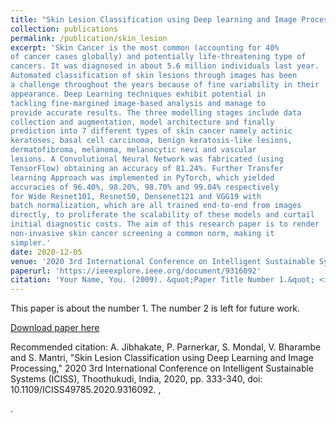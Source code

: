 ```yaml
---
title: "Skin Lesion Classification using Deep learning and Image Processing"
collection: publications
permalink: /publication/skin_lesion
excerpt: 'Skin Cancer is the most common (accounting for 40%
of cancer cases globally) and potentially life-threatening type of
cancers. It was diagnosed in about 5.6 million individuals last year.
Automated classification of skin lesions through images has been
a challenge throughout the years because of fine variability in their
appearance. Deep Learning techniques exhibit potential in
tackling fine-margined image-based analysis and manage to
provide accurate results. The three modelling stages include data
collection and augmentation, model architecture and finally
prediction into 7 different types of skin cancer namely actinic
keratoses, basal cell carcinoma, benign keratosis-like lesions,
dermatofibroma, melanoma, melanocytic nevi and vascular
lesions. A Convolutional Neural Network was fabricated (using
TensorFlow) obtaining an accuracy of 81.24%. Further Transfer
learning Approach was implemented in PyTorch, which yielded
accuracies of 96.40%, 98.20%, 98.70% and 99.04% respectively
for Wide Resnet101, Resnet50, Densenet121 and VGG19 with
batch normalization, which are all trained end-to-end from images
directly, to proliferate the scalability of these models and curtail
initial diagnostic costs. The aim of this research paper is to render
non-invasive skin cancer screening a common norm, making it
simpler.'
date: 2020-12-05
venue: '2020 3rd International Conference on Intelligent Sustainable Systems (ICISS)'
paperurl: 'https://ieeexplore.ieee.org/document/9316092'
citation: 'Your Name, You. (2009). &quot;Paper Title Number 1.&quot; <i>Journal 1</i>. 1(1).'
---
```

This paper is about the number 1. The number 2 is left for future work.

[Download paper here](../files/Skin_Lesion_Classification_using_Deep_Learning_and_Image_Processing.pdf)

Recommended citation: A. Jibhakate, P. Parnerkar, S. Mondal, V. Bharambe and S. Mantri, "Skin Lesion Classification using Deep Learning and Image Processing," 2020 3rd International Conference on Intelligent Sustainable Systems (ICISS), Thoothukudi, India, 2020, pp. 333-340, doi: 10.1109/ICISS49785.2020.9316092. ,

.
